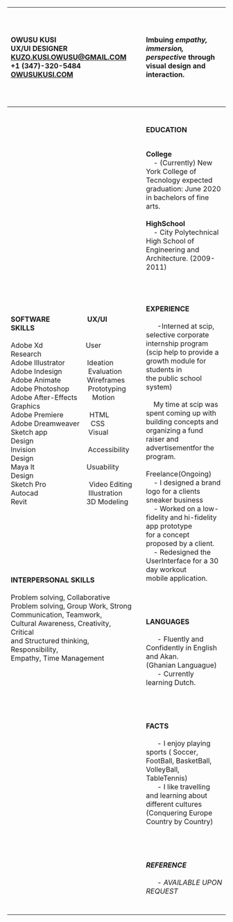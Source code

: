 
| &nbsp; &nbsp; <br> &nbsp; &nbsp; <br> &nbsp; &nbsp; <br> OWUSU KUSI <br> UX/UI DESIGNER<br>KUZO.KUSI.OWUSU@GMAIL.COM <br>+1 (347)-320-5484 <br>[OWUSUKUSI.COM](https://www.owusukusi.com "My Portfolio") <br> &nbsp; &nbsp; &nbsp; &nbsp; &nbsp; &nbsp; &nbsp; &nbsp; &nbsp; &nbsp; &nbsp; &nbsp; &nbsp; &nbsp; &nbsp; &nbsp; &nbsp;  &nbsp; &nbsp; &nbsp; &nbsp; &nbsp; &nbsp; &nbsp; &nbsp; &nbsp; &nbsp; &nbsp;  &nbsp; &nbsp; &nbsp; &nbsp; &nbsp; &nbsp; &nbsp; &nbsp; &nbsp; &nbsp; &nbsp;  &nbsp; &nbsp; &nbsp; &nbsp; &nbsp; &nbsp; &nbsp; &nbsp; &nbsp; &nbsp; &nbsp;  &nbsp; &nbsp; &nbsp; &nbsp; &nbsp; &nbsp; &nbsp; &nbsp; &nbsp; &nbsp; &nbsp; &nbsp; &nbsp;  &nbsp; &nbsp; &nbsp; &nbsp; &nbsp; &nbsp; &nbsp; &nbsp; &nbsp; &nbsp; &nbsp;  &nbsp; &nbsp; &nbsp; &nbsp; &nbsp; &nbsp; &nbsp; &nbsp; &nbsp; &nbsp; &nbsp;  &nbsp; &nbsp; &nbsp;|   |   Imbuing ***empathy, immersion, perspective*** through visual design and interaction. |     
|:--- |:---	|:--- |
| **SOFTWARE**&nbsp; &nbsp; &nbsp; &nbsp; &nbsp; &nbsp;  &nbsp; &nbsp;  &nbsp; &nbsp; **UX/UI SKILLS**<br>  &nbsp; <br>Adobe Xd&nbsp; &nbsp; &nbsp; &nbsp; &nbsp; &nbsp; &nbsp; &nbsp; &nbsp; &nbsp; &nbsp; &nbsp;User Research <br> Adobe Illustrator&nbsp; &nbsp; &nbsp; &nbsp; &nbsp; &nbsp;  Ideation <br>Adobe Indesign&nbsp; &nbsp; &nbsp; &nbsp; &nbsp; &nbsp; &nbsp; Evaluation<br>Adobe Animate&nbsp; &nbsp; &nbsp; &nbsp; &nbsp; &nbsp; &nbsp; Wireframes<br>Adobe Photoshop&nbsp; &nbsp; &nbsp; &nbsp; &nbsp; Prototyping<br>Adobe After-Effects&nbsp; &nbsp; &nbsp; &nbsp; Motion Graphics<br>Adobe Premiere&nbsp; &nbsp; &nbsp; &nbsp; &nbsp; &nbsp; &nbsp; HTML<br>Adobe Dreamweaver&nbsp; &nbsp; &nbsp; CSS<br>Sketch app&nbsp; &nbsp; &nbsp; &nbsp; &nbsp; &nbsp; &nbsp; &nbsp; &nbsp; &nbsp; &nbsp; Visual Design<br>Invision &nbsp; &nbsp; &nbsp; &nbsp; &nbsp; &nbsp; &nbsp; &nbsp; &nbsp; &nbsp; &nbsp; &nbsp; &nbsp; &nbsp;Accessibility Design<br>Maya lt&nbsp; &nbsp; &nbsp; &nbsp; &nbsp; &nbsp; &nbsp; &nbsp; &nbsp; &nbsp; &nbsp; &nbsp; &nbsp; &nbsp; Usuability Design<br>Sketch Pro&nbsp; &nbsp; &nbsp; &nbsp; &nbsp; &nbsp; &nbsp; &nbsp; &nbsp; &nbsp; &nbsp; &nbsp;Video Editing<br>Autocad &nbsp; &nbsp; &nbsp; &nbsp; &nbsp; &nbsp; &nbsp; &nbsp; &nbsp; &nbsp; &nbsp; &nbsp; &nbsp; Illustration<br>Revit &nbsp; &nbsp; &nbsp; &nbsp; &nbsp; &nbsp; &nbsp; &nbsp; &nbsp; &nbsp; &nbsp; &nbsp; &nbsp; &nbsp; &nbsp; &nbsp;3D Modeling<br> &nbsp; &nbsp; <br> &nbsp; &nbsp; <br> &nbsp; &nbsp; <br> &nbsp; &nbsp; <br> &nbsp; &nbsp; <br>&nbsp; &nbsp; <br> <br> &nbsp; &nbsp; <br>   **INTERPERSONAL SKILLS** <br>  &nbsp; <br> Problem solving, Collaborative<br> Problem solving,  Group Work, Strong Communication, Teamwork, <br> Cultural Awareness, Creativity, Critical<br> and Structured thinking, Responsibility,<br> Empathy, Time Management  <br>&nbsp; &nbsp; <br> <br>&nbsp; &nbsp; <br> <br>&nbsp; &nbsp; <br>    |     | &nbsp; &nbsp; <br> &nbsp; &nbsp; <br> **EDUCATION**<br>&nbsp; &nbsp; &nbsp; <p align="left">**College**<br>  &nbsp; &nbsp; - (Currently) New York College of Tecnology expected <br> graduation: June 2020 in bachelors of fine arts.<br>&nbsp; <br> **HighSchool**<br> &nbsp; &nbsp; - City Polytechnical High School of Engineering and<br>Architecture. (2009-2011)</p>&nbsp; &nbsp; &nbsp; &nbsp; &nbsp; &nbsp; &nbsp; &nbsp; &nbsp; &nbsp; &nbsp; &nbsp; &nbsp; &nbsp; &nbsp; &nbsp; &nbsp; &nbsp; &nbsp; &nbsp; &nbsp; &nbsp; &nbsp; &nbsp; &nbsp; &nbsp; &nbsp; &nbsp; &nbsp; &nbsp; &nbsp; &nbsp; &nbsp; &nbsp; &nbsp; &nbsp; &nbsp; &nbsp; &nbsp;<br>&nbsp; &nbsp; &nbsp; &nbsp; &nbsp; <br> **EXPERIENCE**<br><br>&nbsp; &nbsp; &nbsp; -Interned at scip, selective corporate internship program<br> (scip help to provide a growth module for students in<br> the public school system) <br> &nbsp; <br>  &nbsp; &nbsp;  My time at scip was spent coming up with building concepts and organizing a fund raiser and advertisementfor the program.  <br> &nbsp; <br> Freelance(Ongoing)<br>  &nbsp; &nbsp; - I designed a brand logo for a clients sneaker business <br>   &nbsp; &nbsp;  - Worked on a low-fidelity and hi-fidelity app prototype <br>for a concept proposed by a client. <br>   &nbsp; &nbsp;  - Redesigned the UserInterface for a 30 day workout<br> mobile application.<br> &nbsp; &nbsp; &nbsp; &nbsp; &nbsp; &nbsp; &nbsp; &nbsp; &nbsp; &nbsp; &nbsp; &nbsp; &nbsp; &nbsp; &nbsp; &nbsp; &nbsp; &nbsp; &nbsp; &nbsp; &nbsp; &nbsp; &nbsp; &nbsp; &nbsp; &nbsp; &nbsp; &nbsp; &nbsp; &nbsp; &nbsp; &nbsp; &nbsp; &nbsp; &nbsp; &nbsp; &nbsp; &nbsp; &nbsp;<br>&nbsp; &nbsp; &nbsp; &nbsp; &nbsp; <br>  &nbsp; &nbsp; <br> **LANGUAGES** <br><br>&nbsp; &nbsp; &nbsp; - Fluently and Confidently in English and Akan.<br>(Ghanian Languague)<br> &nbsp; &nbsp; &nbsp; - Currently learning Dutch.<br> &nbsp; &nbsp; &nbsp; &nbsp; &nbsp; &nbsp; &nbsp; &nbsp; &nbsp; &nbsp; &nbsp; &nbsp; &nbsp; &nbsp; &nbsp; &nbsp; &nbsp; &nbsp; &nbsp; &nbsp; &nbsp; &nbsp; &nbsp; &nbsp; &nbsp; &nbsp; &nbsp; &nbsp; &nbsp; &nbsp; &nbsp; &nbsp; &nbsp; &nbsp; &nbsp; &nbsp; &nbsp; &nbsp; &nbsp;<br>&nbsp; &nbsp; &nbsp; &nbsp; &nbsp; <br>  &nbsp; &nbsp; <br> **FACTS** <br><br>&nbsp; &nbsp; &nbsp; - I enjoy playing sports ( Soccer, FootBall, BasketBall, VolleyBall, TableTennis)<br>	&nbsp; &nbsp; &nbsp; - I like travelling and learning about different cultures (Conquering Europe Country by Country) &nbsp; &nbsp; &nbsp; &nbsp; &nbsp; &nbsp; &nbsp; &nbsp; &nbsp; &nbsp; &nbsp; &nbsp; &nbsp; &nbsp; &nbsp; &nbsp; &nbsp; &nbsp; &nbsp; &nbsp; &nbsp; &nbsp; &nbsp; &nbsp; &nbsp; &nbsp; &nbsp; &nbsp; &nbsp; &nbsp; &nbsp; &nbsp; &nbsp; &nbsp; &nbsp; &nbsp; &nbsp; &nbsp; &nbsp;<br>&nbsp; &nbsp; &nbsp; &nbsp; &nbsp; <br>  &nbsp; &nbsp; <br> ***REFERENCE*** <br><br>&nbsp; &nbsp; &nbsp; - *AVAILABLE UPON REQUEST* </br>&nbsp; &nbsp; <br> &nbsp; &nbsp; <br>  |     
   



